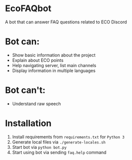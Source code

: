 # EcoFAQbot

A bot that can answer FAQ questions related to ECO Discord

# Bot can:
* Show basic information about the project
* Explain about ECO points
* Help navigating server, list main channels
* Display information in multiple languages

# Bot can't:
* Understand raw speech

# Installation
1. Install requirements from `requirements.txt` for `Python 3`
2. Generate local files via `./generate-locales.sh`
3. Start bot via `python bot.py`
4. Start using bot via sending `faq.help` command
